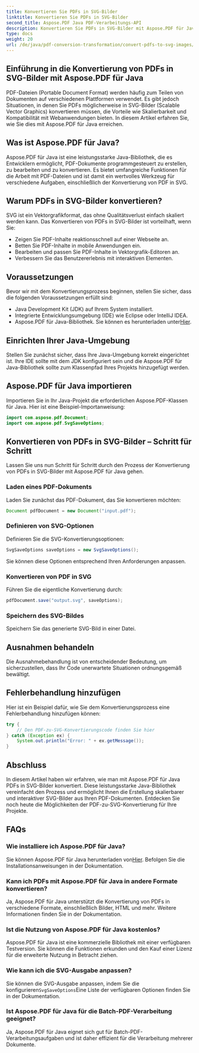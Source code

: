 ```yaml
---
title: Konvertieren Sie PDFs in SVG-Bilder
linktitle: Konvertieren Sie PDFs in SVG-Bilder
second_title: Aspose.PDF Java PDF-Verarbeitungs-API
description: Konvertieren Sie PDFs in SVG-Bilder mit Aspose.PDF für Java – Schritt-für-Schritt-Anleitung für die nahtlose Konvertierung von PDF in SVG mit Aspose.PDF für Java.
type: docs
weight: 20
url: /de/java/pdf-conversion-transformation/convert-pdfs-to-svg-images/
---
```


## Einführung in die Konvertierung von PDFs in SVG-Bilder mit Aspose.PDF für Java

PDF-Dateien (Portable Document Format) werden häufig zum Teilen von Dokumenten auf verschiedenen Plattformen verwendet. Es gibt jedoch Situationen, in denen Sie PDFs möglicherweise in SVG-Bilder (Scalable Vector Graphics) konvertieren müssen, die Vorteile wie Skalierbarkeit und Kompatibilität mit Webanwendungen bieten. In diesem Artikel erfahren Sie, wie Sie dies mit Aspose.PDF für Java erreichen.

## Was ist Aspose.PDF für Java?

Aspose.PDF für Java ist eine leistungsstarke Java-Bibliothek, die es Entwicklern ermöglicht, PDF-Dokumente programmgesteuert zu erstellen, zu bearbeiten und zu konvertieren. Es bietet umfangreiche Funktionen für die Arbeit mit PDF-Dateien und ist damit ein wertvolles Werkzeug für verschiedene Aufgaben, einschließlich der Konvertierung von PDF in SVG.

## Warum PDFs in SVG-Bilder konvertieren?

SVG ist ein Vektorgrafikformat, das ohne Qualitätsverlust einfach skaliert werden kann. Das Konvertieren von PDFs in SVG-Bilder ist vorteilhaft, wenn Sie:

- Zeigen Sie PDF-Inhalte reaktionsschnell auf einer Webseite an.
- Betten Sie PDF-Inhalte in mobile Anwendungen ein.
- Bearbeiten und passen Sie PDF-Inhalte in Vektorgrafik-Editoren an.
- Verbessern Sie das Benutzererlebnis mit interaktiven Elementen.

## Voraussetzungen

Bevor wir mit dem Konvertierungsprozess beginnen, stellen Sie sicher, dass die folgenden Voraussetzungen erfüllt sind:

- Java Development Kit (JDK) auf Ihrem System installiert.
- Integrierte Entwicklungsumgebung (IDE) wie Eclipse oder IntelliJ IDEA.
-  Aspose.PDF für Java-Bibliothek. Sie können es herunterladen unter[Hier](https://releases.aspose.com/pdf/java/).

## Einrichten Ihrer Java-Umgebung

Stellen Sie zunächst sicher, dass Ihre Java-Umgebung korrekt eingerichtet ist. Ihre IDE sollte mit dem JDK konfiguriert sein und die Aspose.PDF für Java-Bibliothek sollte zum Klassenpfad Ihres Projekts hinzugefügt werden.

## Aspose.PDF für Java importieren

Importieren Sie in Ihr Java-Projekt die erforderlichen Aspose.PDF-Klassen für Java. Hier ist eine Beispiel-Importanweisung:

```java
import com.aspose.pdf.Document;
import com.aspose.pdf.SvgSaveOptions;
```

## Konvertieren von PDFs in SVG-Bilder – Schritt für Schritt

Lassen Sie uns nun Schritt für Schritt durch den Prozess der Konvertierung von PDFs in SVG-Bilder mit Aspose.PDF für Java gehen.

### Laden eines PDF-Dokuments

Laden Sie zunächst das PDF-Dokument, das Sie konvertieren möchten:

```java
Document pdfDocument = new Document("input.pdf");
```

### Definieren von SVG-Optionen

Definieren Sie die SVG-Konvertierungsoptionen:

```java
SvgSaveOptions saveOptions = new SvgSaveOptions();
```

Sie können diese Optionen entsprechend Ihren Anforderungen anpassen.

### Konvertieren von PDF in SVG

Führen Sie die eigentliche Konvertierung durch:

```java
pdfDocument.save("output.svg", saveOptions);
```

### Speichern des SVG-Bildes

Speichern Sie das generierte SVG-Bild in einer Datei.

## Ausnahmen behandeln

Die Ausnahmebehandlung ist von entscheidender Bedeutung, um sicherzustellen, dass Ihr Code unerwartete Situationen ordnungsgemäß bewältigt.

## Fehlerbehandlung hinzufügen

Hier ist ein Beispiel dafür, wie Sie dem Konvertierungsprozess eine Fehlerbehandlung hinzufügen können:

```java
try {
    // Den PDF-zu-SVG-Konvertierungscode finden Sie hier
} catch (Exception ex) {
    System.out.println("Error: " + ex.getMessage());
}
```

## Abschluss

In diesem Artikel haben wir erfahren, wie man mit Aspose.PDF für Java PDFs in SVG-Bilder konvertiert. Diese leistungsstarke Java-Bibliothek vereinfacht den Prozess und ermöglicht Ihnen die Erstellung skalierbarer und interaktiver SVG-Bilder aus Ihren PDF-Dokumenten. Entdecken Sie noch heute die Möglichkeiten der PDF-zu-SVG-Konvertierung für Ihre Projekte.

## FAQs

### Wie installiere ich Aspose.PDF für Java?

 Sie können Aspose.PDF für Java herunterladen von[Hier](https://releases.aspose.com/pdf/java/). Befolgen Sie die Installationsanweisungen in der Dokumentation.

### Kann ich PDFs mit Aspose.PDF für Java in andere Formate konvertieren?

Ja, Aspose.PDF für Java unterstützt die Konvertierung von PDFs in verschiedene Formate, einschließlich Bilder, HTML und mehr. Weitere Informationen finden Sie in der Dokumentation.

### Ist die Nutzung von Aspose.PDF für Java kostenlos?

Aspose.PDF für Java ist eine kommerzielle Bibliothek mit einer verfügbaren Testversion. Sie können die Funktionen erkunden und den Kauf einer Lizenz für die erweiterte Nutzung in Betracht ziehen.

### Wie kann ich die SVG-Ausgabe anpassen?

 Sie können die SVG-Ausgabe anpassen, indem Sie die konfigurieren`SvgSaveOptions`Eine Liste der verfügbaren Optionen finden Sie in der Dokumentation.

### Ist Aspose.PDF für Java für die Batch-PDF-Verarbeitung geeignet?

Ja, Aspose.PDF für Java eignet sich gut für Batch-PDF-Verarbeitungsaufgaben und ist daher effizient für die Verarbeitung mehrerer Dokumente.